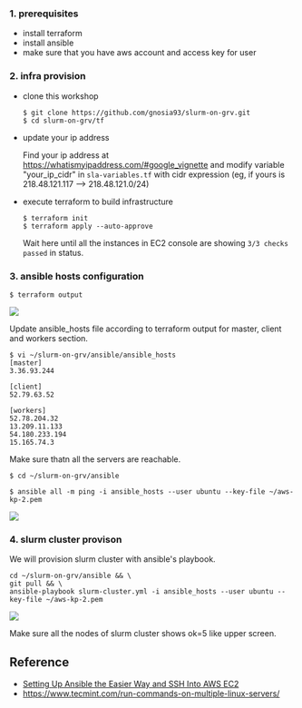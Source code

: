 
### 1. prerequisites ###

* install terraform
* install ansible
* make sure that you have aws account and access key for user 
   
### 2. infra provision ###

* clone this workshop
   ```
   $ git clone https://github.com/gnosia93/slurm-on-grv.git
   $ cd slurm-on-grv/tf
   ```

* update your ip address
  
   Find your ip address at https://whatismyipaddress.com/#google_vignette and modify variable "your_ip_cidr" in `sla-variables.tf` with cidr expression (eg, if yours is 218.48.121.117 --> 218.48.121.0/24)

* execute terraform to build infrastructure
   ```
   $ terraform init
   $ terraform apply --auto-approve
   ```
   Wait here until all the instances in EC2 console are showing `3/3 checks passed` in status.

### 3. ansible hosts configuration ###
```
$ terraform output
```
![](https://github.com/gnosia93/slurm-on-grv/blob/main/tutorial/images/terraform-output-2.png)

Update ansible_hosts file according to terraform output for master, client and workers section.
```
$ vi ~/slurm-on-grv/ansible/ansible_hosts
[master]
3.36.93.244

[client]
52.79.63.52

[workers]
52.78.204.32
13.209.11.133
54.180.233.194
15.165.74.3
```

Make sure thatn all the servers are reachable.
```
$ cd ~/slurm-on-grv/ansible

$ ansible all -m ping -i ansible_hosts --user ubuntu --key-file ~/aws-kp-2.pem
```
![](https://github.com/gnosia93/slurm-on-grv/blob/main/tutorial/images/ansible-output-2.png)


### 4. slurm cluster provison ###

We will provision slurm cluster with ansible's playbook.
```
cd ~/slurm-on-grv/ansible && \
git pull && \
ansible-playbook slurm-cluster.yml -i ansible_hosts --user ubuntu --key-file ~/aws-kp-2.pem
```
![](https://github.com/gnosia93/slurm-on-grv/blob/main/tutorial/images/ansible-output-3.png)

Make sure all the nodes of slurm cluster shows ok=5 like upper screen.


## Reference ##

* [Setting Up Ansible the Easier Way and SSH Into AWS EC2](https://medium.com/@elcymarion_her/setting-up-ansible-the-easier-way-and-ssh-into-aws-ec2-7c7ed2766ed6)
* https://www.tecmint.com/run-commands-on-multiple-linux-servers/
